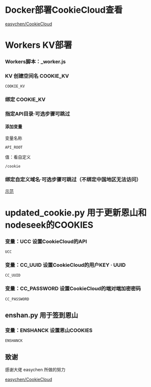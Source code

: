 # Docker部署CookieCloud查看
[easychen/CookieCloud](https://github.com/easychen/CookieCloud)


# Workers KV部署

### Workers脚本：_worker.js

### KV 创建空间名 COOKIE_KV
```
COOKIE_KV
```

### 绑定 COOKIE_KV

### 指定API目录·可选步骤可跳过
#### 添加变量
变量名称
```
API_ROOT
```
值：看自定义
```
/cookie
```

### 绑定自定义域名·可选步骤可跳过（不绑定中国地区无法访问）

[示范](https://ccu.modevil.dpdns.org/cookie-api)

# updated_cookie.py 用于更新恩山和nodeseek的COOKIES


### 变量：UCC 设置CookieCloud的API

```
UCC
```
### 变量：CC_UUID 设置CookieCloud的用户KEY · UUID

```
CC_UUID
```
### 变量：CC_PASSWORD 设置CookieCloud的端对端加密密码

```
CC_PASSWORD
```

## enshan.py 用于签到恩山

### 变量：ENSHANCK 设置恩山COOKIES

```
ENSHANCK
```





## 致谢

感谢大佬 easychen 所做的努力


[easychen/CookieCloud](https://github.com/easychen/CookieCloud)

